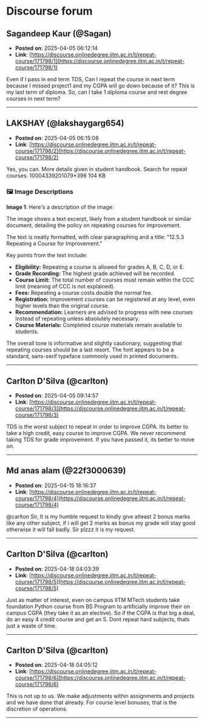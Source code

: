 # Discourse forum

## Sagandeep Kaur (@Sagan)
- **Posted on**: 2025-04-05 06:12:14
- **Link**: [https://discourse.onlinedegree.iitm.ac.in/t/repeat-course/171798/1](https://discourse.onlinedegree.iitm.ac.in/t/repeat-course/171798/1)

Even if I pass in end term TDS, Can I repeat the course in next term because I missed project1 and my CGPA will go down because of it?
This is my last term of diploma. So, can I take 1 diploma course and rest degree courses in next term?

---

## LAKSHAY (@lakshaygarg654)
- **Posted on**: 2025-04-05 06:15:08
- **Link**: [https://discourse.onlinedegree.iitm.ac.in/t/repeat-course/171798/2](https://discourse.onlinedegree.iitm.ac.in/t/repeat-course/171798/2)

Yes, you can.
More details given in student handbook. Search for repeat courses.
10004339201079×398 104 KB

### 🖼 Image Descriptions

**Image 1**: Here's a description of the image:

The image shows a text excerpt, likely from a student handbook or similar document, detailing the policy on repeating courses for improvement. 


The text is neatly formatted, with clear paragraphing and a title: "12.5.3 Repeating a Course for Improvement." 


Key points from the text include:

* **Eligibility:** Repeating a course is allowed for grades A, B, C, D, or E.
* **Grade Recording:** The highest grade achieved will be recorded.
* **Course Limit:** The total number of courses must remain within the CCC limit (meaning of CCC is not explained).
* **Fees:** Repeating a course costs double the normal fee.
* **Registration:**  Improvement courses can be registered at any level, even higher levels than the original course.
* **Recommendation:** Learners are advised to progress with new courses instead of repeating unless absolutely necessary.
* **Course Materials:** Completed course materials remain available to students.

The overall tone is informative and slightly cautionary, suggesting that repeating courses should be a last resort. The font appears to be a standard, sans-serif typeface commonly used in printed documents.

---

## Carlton D'Silva (@carlton)
- **Posted on**: 2025-04-05 09:14:57
- **Link**: [https://discourse.onlinedegree.iitm.ac.in/t/repeat-course/171798/3](https://discourse.onlinedegree.iitm.ac.in/t/repeat-course/171798/3)

TDS is the worst subject to repeat in order to improve CGPA.
Its better to take a high credit, easy course to improve CGPA. We never recommend taking TDS for grade improvement. If you have passed it, its better to move on.

---

## Md anas alam (@22f3000639)
- **Posted on**: 2025-04-15 18:16:37
- **Link**: [https://discourse.onlinedegree.iitm.ac.in/t/repeat-course/171798/4](https://discourse.onlinedegree.iitm.ac.in/t/repeat-course/171798/4)

@carlton
Sir, It is my humble request to kindly give atleast 2 bonus marks like any other subject, if i will get 2 marks as bonus my grade will stay good otherwise it will fall badly.
Sir plzzz it is my request.

---

## Carlton D'Silva (@carlton)
- **Posted on**: 2025-04-18 04:03:39
- **Link**: [https://discourse.onlinedegree.iitm.ac.in/t/repeat-course/171798/5](https://discourse.onlinedegree.iitm.ac.in/t/repeat-course/171798/5)

Just as matter of interest, even on campus IITM MTech students take foundation Python course from BS Program to artificially improve their on campus CGPA (they take it as an elective).
So if the CGPA is that big a deal, do an easy 4 credit course and get an S. Dont repeat hard subjects, thats just a waste of time.

---

## Carlton D'Silva (@carlton)
- **Posted on**: 2025-04-18 04:05:12
- **Link**: [https://discourse.onlinedegree.iitm.ac.in/t/repeat-course/171798/6](https://discourse.onlinedegree.iitm.ac.in/t/repeat-course/171798/6)

This is not up to us. We make adjustments within assignments and projects and we have done that already. For course level bonuses, that is the discretion of operations.

---
